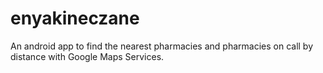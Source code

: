 # enyakineczane
An android app to find the nearest pharmacies and pharmacies on call by distance with Google Maps Services.
